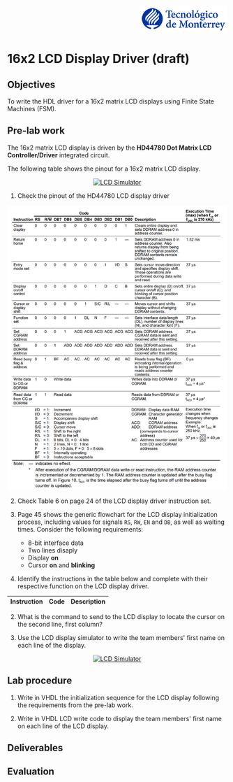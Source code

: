 <div align="right">
   <img src="img/teclogo.png">
</div>

# 16x2 LCD Display Driver (draft)

## Objectives

To write the HDL driver for a 16x2 matrix LCD displays using Finite State Machines (FSM). 

## Pre-lab work
The 16x2 matrix LCD display is driven by the __HD44780 Dot Matrix LCD Controller/Driver__ integrated circuit. 

The following table shows the pinout for a 16x2 matrix LCD display. 
<div align="center">

[![LCD Simulator](https://img.shields.io/badge/HD44780-Datasheet-blue.svg)](https://www.crystalfontz.com/controllers/Hitachi/HD44780/)
</div>

1. Check the pinout of the HD44780 LCD display driver

<div align="center">

<img width="650" src="img/instructions.png">

</div>

2. Check Table 6 on page 24 of the LCD display driver instruction set. 

3. Page 45 shows the generic flowchart for the LCD display initialization process, including values for signals `RS`, `RW`, `EN` and `DB`, as well as waiting times. Consider the following requirements:

    * 8-bit interface data
    * Two lines disaply
    * Display __on__
    * Cursor __on__ and __blinking__

2. Identify the instructions in the table below and complete with their respective function on the LCD display driver. 

Instruction | Code | Description
:---: | :---: | :---


2. What is the command to send to the LCD display to locate the cursor on the second line, first column?

3. Use the LCD display simulator to write the team members' first name on each line of the display. 

<div align="center">

[![LCD Simulator](https://img.shields.io/badge/LCD-Simulator-blue.svg)](http://www.dinceraydin.com/djlcdsim/djlcdsim.html)
</div>

## Lab procedure

1. Write in VHDL the initialization sequence for the LCD display following the requirements from the pre-lab work. 

2. Write in VHDL LCD write code to display the team members' first name on each line of the LCD display. 

## Deliverables

## Evaluation